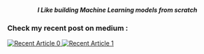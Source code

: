 

<h5 align="center">I Like building Machine Learning models from scratch</h5>

### Check my recent post on medium :
  
<a target="_blank" href="https://github-readme-medium-recent-article.vercel.app/medium/@ayoubkirouane3/0"><img src="https://github-readme-medium-recent-article.vercel.app/medium/@ayoubkirouane3/0" alt="Recent Article 0"> 
<a target="_blank" href="https://github-readme-medium-recent-article.vercel.app/medium/@ayoubkirouane3/0"><img src="https://github-readme-medium-recent-article.vercel.app/medium/@ayoubkirouane3/1" alt="Recent Article 1"> 
